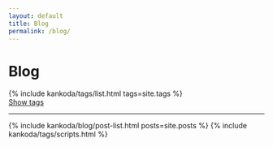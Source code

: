 ```yaml
---
layout: default
title: Blog
permalink: /blog/
---
```


<script rel="javascript">
  function toggleTags() {
    let el = $(".tag-list");
    let toggle = $(".tag-list-toggle");
    el.toggleClass("expanded");
    let isExpanded = el.hasClass("expanded");
    if (isExpanded) {
      toggle.text("Hide tags");
    } else {
      toggle.text("Show tags");
      window.scrollTo({ top: 0, behavior: 'smooth' });
    }
  }
</script>

<h1>Blog</h1>

<div class="blog paper">
  <a name="tags">
  {% include kankoda/tags/list.html tags=site.tags %}
  <div class="tag-list-separator" >
    <a class="tag-list-toggle" href="javascript:toggleTags()">Show tags</a>
    <hr />
  </div>

  {% include kankoda/blog/post-list.html posts=site.posts %}
  {% include kankoda/tags/scripts.html %}
</div>